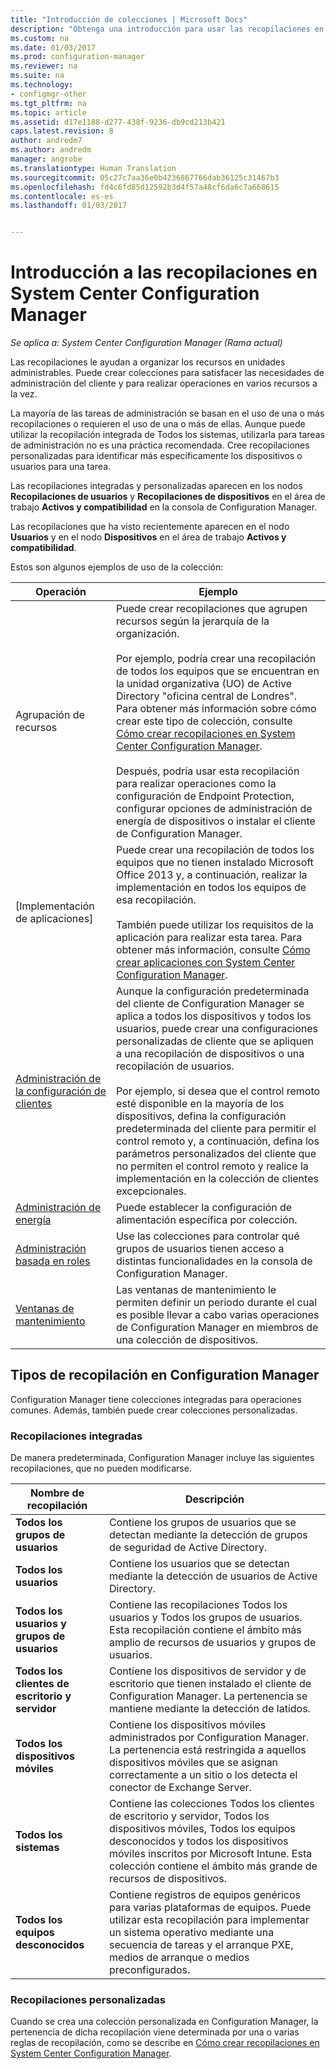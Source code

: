 ```yaml
---
title: "Introducción de colecciones | Microsoft Docs"
description: "Obtenga una introducción para usar las recopilaciones en System Center Configuration Manager."
ms.custom: na
ms.date: 01/03/2017
ms.prod: configuration-manager
ms.reviewer: na
ms.suite: na
ms.technology:
- configmgr-other
ms.tgt_pltfrm: na
ms.topic: article
ms.assetid: d17e1188-d277-438f-9236-db9cd213b421
caps.latest.revision: 8
author: andredm7
ms.author: andredm
manager: angrobe
ms.translationtype: Human Translation
ms.sourcegitcommit: 05c27c7aa36e0b4236867766dab36125c31467b3
ms.openlocfilehash: fd4c6fd85d12592b3d4f57a48cf6da6c7a668615
ms.contentlocale: es-es
ms.lasthandoff: 01/03/2017


---
```

# <a name="introduction-to-collections-in-system-center-configuration-manager"></a>Introducción a las recopilaciones en System Center Configuration Manager

*Se aplica a: System Center Configuration Manager (Rama actual)*

Las recopilaciones le ayudan a organizar los recursos en unidades administrables. Puede crear colecciones para satisfacer las necesidades de administración del cliente y para realizar operaciones en varios recursos a la vez. 

La mayoría de las tareas de administración se basan en el uso de una o más recopilaciones o requieren el uso de una o más de ellas. Aunque puede utilizar la recopilación integrada de Todos los sistemas, utilizarla para tareas de administración no es una práctica recomendada. Cree recopilaciones personalizadas para identificar más específicamente los dispositivos o usuarios para una tarea.  

 Las recopilaciones integradas y personalizadas aparecen en los nodos **Recopilaciones de usuarios** y **Recopilaciones de dispositivos** en el área de trabajo **Activos y compatibilidad** en la consola de Configuration Manager.  

 Las recopilaciones que ha visto recientemente aparecen en el nodo **Usuarios** y en el nodo **Dispositivos** en el área de trabajo **Activos y compatibilidad**.  

Estos son algunos ejemplos de uso de la colección:  

|Operación|Ejemplo|  
|---------|-------|  
|Agrupación de recursos|Puede crear recopilaciones que agrupen recursos según la jerarquía de la organización.<br /><br /> Por ejemplo, podría crear una recopilación de todos los equipos que se encuentran en la unidad organizativa (UO) de Active Directory "oficina central de Londres". Para obtener más información sobre cómo crear este tipo de colección, consulte [Cómo crear recopilaciones en System Center Configuration Manager](../../../../core/clients/manage/collections/create-collections.md).<br /><br /> Después, podría usar esta recopilación para realizar operaciones como la configuración de Endpoint Protection, configurar opciones de administración de energía de dispositivos o instalar el cliente de Configuration Manager.|  
|[Implementación de aplicaciones]|Puede crear una recopilación de todos los equipos que no tienen instalado Microsoft Office 2013 y, a continuación, realizar la implementación en todos los equipos de esa recopilación.<br /><br /> También puede utilizar los requisitos de la aplicación para realizar esta tarea. Para obtener más información, consulte [Cómo crear aplicaciones con System Center Configuration Manager](../../../../apps/deploy-use/create-applications.md).|  
|[Administración de la configuración de clientes](../../../../core/clients/deploy/about-client-settings.md)|Aunque la configuración predeterminada del cliente de Configuration Manager se aplica a todos los dispositivos y todos los usuarios, puede crear una configuraciones personalizadas de cliente que se apliquen a una recopilación de dispositivos o una recopilación de usuarios.<br /><br /> Por ejemplo, si desea que el control remoto esté disponible en la mayoría de los dispositivos, defina la configuración predeterminada del cliente para permitir el control remoto y, a continuación, defina los parámetros personalizados del cliente que no permiten el control remoto y realice la implementación en la colección de clientes excepcionales. |  
|[Administración de energía](../power/introduction-to-power-management.md)|Puede establecer la configuración de alimentación específica por colección.|  
|[Administración basada en roles](../../../../core/servers/deploy/configure/configure-role-based-administration.md)|Use las colecciones para controlar qué grupos de usuarios tienen acceso a distintas funcionalidades en la consola de Configuration Manager.|  
|[Ventanas de mantenimiento](../../../../core/clients/manage/collections/use-maintenance-windows.md)|Las ventanas de mantenimiento le permiten definir un periodo durante el cual es posible llevar a cabo varias operaciones de Configuration Manager en miembros de una colección de dispositivos. |  


## <a name="collection-types-in-configuration-manager"></a>Tipos de recopilación en Configuration Manager  
 Configuration Manager tiene colecciones integradas para operaciones comunes. Además, también puede crear colecciones personalizadas.   

### <a name="built-in-collections"></a>Recopilaciones integradas  
 De manera predeterminada, Configuration Manager incluye las siguientes recopilaciones, que no pueden modificarse.  

|**Nombre de recopilación**|Descripción|  
|-------------------------|-----------------|  
|**Todos los grupos de usuarios**|Contiene los grupos de usuarios que se detectan mediante la detección de grupos de seguridad de Active Directory.|  
|**Todos los usuarios**|Contiene los usuarios que se detectan mediante la detección de usuarios de Active Directory.|  
|**Todos los usuarios y grupos de usuarios**|Contiene las recopilaciones Todos los usuarios y Todos los grupos de usuarios. Esta recopilación contiene el ámbito más amplio de recursos de usuarios y grupos de usuarios.|  
|**Todos los clientes de escritorio y servidor**|Contiene los dispositivos de servidor y de escritorio que tienen instalado el cliente de Configuration Manager. La pertenencia se mantiene mediante la detección de latidos.|  
|**Todos los dispositivos móviles**|Contiene los dispositivos móviles administrados por Configuration Manager. La pertenencia está restringida a aquellos dispositivos móviles que se asignan correctamente a un sitio o los detecta el conector de Exchange Server.|  
|**Todos los sistemas**|Contiene las colecciones Todos los clientes de escritorio y servidor, Todos los dispositivos móviles, Todos los equipos desconocidos y todos los dispositivos móviles inscritos por Microsoft Intune. Esta colección contiene el ámbito más grande de recursos de dispositivos.|  
|**Todos los equipos desconocidos**|Contiene registros de equipos genéricos para varias plataformas de equipos. Puede utilizar esta recopilación para implementar un sistema operativo mediante una secuencia de tareas y el arranque PXE, medios de arranque o medios preconfigurados.|  

### <a name="custom-collections"></a>Recopilaciones personalizadas  
 Cuando se crea una colección personalizada en Configuration Manager, la pertenencia de dicha recopilación viene determinada por una o varias reglas de recopilación, como se describe en [Cómo crear recopilaciones en System Center Configuration Manager](../../../../core/clients/manage/collections/create-collections.md). 


